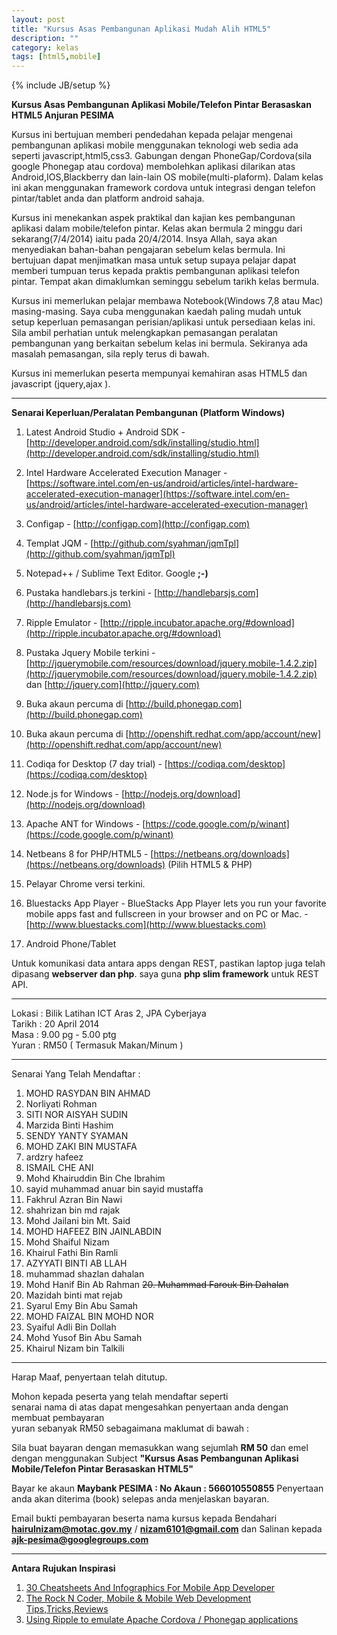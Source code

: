 ```yaml
---
layout: post
title: "Kursus Asas Pembangunan Aplikasi Mudah Alih HTML5"
description: ""
category: kelas
tags: [html5,mobile]
---
```

{% include JB/setup %}

**Kursus Asas Pembangunan Aplikasi Mobile/Telefon Pintar Berasaskan HTML5 Anjuran PESIMA**

Kursus ini bertujuan memberi pendedahan kepada pelajar mengenai pembangunan aplikasi mobile menggunakan teknologi web sedia ada seperti javascript,html5,css3. Gabungan dengan PhoneGap/Cordova(sila google Phonegap atau cordova) membolehkan aplikasi dilarikan atas Android,IOS,Blackberry dan lain-lain OS mobile(multi-plaform). Dalam kelas ini akan menggunakan framework cordova untuk integrasi dengan telefon pintar/tablet anda dan platform android sahaja.

Kursus ini menekankan aspek praktikal dan kajian kes pembangunan aplikasi dalam mobile/telefon pintar. Kelas akan bermula 2 minggu dari sekarang(7/4/2014) iaitu pada 20/4/2014. Insya Allah, saya akan menyediakan bahan-bahan pengajaran sebelum kelas bermula. Ini bertujuan dapat menjimatkan masa untuk setup supaya pelajar dapat memberi tumpuan terus kepada praktis pembangunan aplikasi telefon pintar. Tempat akan dimaklumkan seminggu sebelum tarikh kelas bermula.

Kursus ini memerlukan pelajar membawa Notebook(Windows 7,8 atau Mac) masing-masing. Saya cuba menggunakan kaedah paling mudah untuk setup keperluan pemasangan perisian/aplikasi untuk persediaan kelas ini. Sila ambil perhatian untuk melengkapkan pemasangan peralatan pembangunan yang berkaitan sebelum kelas ini bermula. Sekiranya ada masalah pemasangan, sila reply terus di bawah. 

Kursus ini memerlukan peserta mempunyai kemahiran asas HTML5 dan javascript (jquery,ajax ). 

---

**Senarai Keperluan/Peralatan Pembangunan (Platform Windows)**

1. Latest Android Studio + Android SDK - [http://developer.android.com/sdk/installing/studio.html](http://developer.android.com/sdk/installing/studio.html)
2. Intel Hardware Accelerated Execution Manager - [https://software.intel.com/en-us/android/articles/intel-hardware-accelerated-execution-manager](https://software.intel.com/en-us/android/articles/intel-hardware-accelerated-execution-manager)
3. Configap - [http://configap.com](http://configap.com)
4. Templat JQM - [http://github.com/syahman/jqmTpl](http://github.com/syahman/jqmTpl)
5. Notepad++ / Sublime Text Editor. Google **;-)**
6. Pustaka handlebars.js terkini - [http://handlebarsjs.com](http://handlebarsjs.com)
7. Ripple Emulator - [http://ripple.incubator.apache.org/#download](http://ripple.incubator.apache.org/#download)
8. Pustaka Jquery Mobile terkini - [http://jquerymobile.com/resources/download/jquery.mobile-1.4.2.zip](http://jquerymobile.com/resources/download/jquery.mobile-1.4.2.zip) dan [http://jquery.com](http://jquery.com)
9. Buka akaun percuma di [http://build.phonegap.com](http://build.phonegap.com)
10. Buka akaun percuma di [http://openshift.redhat.com/app/account/new](http://openshift.redhat.com/app/account/new)
11. Codiqa for Desktop (7 day trial) - [https://codiqa.com/desktop](https://codiqa.com/desktop)
12. Node.js for Windows - [http://nodejs.org/download](http://nodejs.org/download)
13. Apache ANT for Windows - [https://code.google.com/p/winant](https://code.google.com/p/winant)
14. Netbeans 8 for PHP/HTML5 - [https://netbeans.org/downloads](https://netbeans.org/downloads) (Pilih HTML5 & PHP)
15. Pelayar Chrome versi terkini.  
16. Bluestacks App Player - BlueStacks App Player lets you run your favorite  
    mobile apps fast and fullscreen in your browser and on PC or Mac. - [http://www.bluestacks.com](http://www.bluestacks.com)

17. Android Phone/Tablet

Untuk komunikasi data antara apps dengan REST, pastikan laptop juga telah dipasang **webserver dan php**. saya guna **php slim framework** untuk REST API.


---

Lokasi : Bilik Latihan ICT Aras 2, JPA Cyberjaya  
Tarikh : 20 April 2014   
Masa   : 9.00 pg - 5.00 ptg   
Yuran  : RM50 ( Termasuk Makan/Minum )  

---

Senarai Yang Telah Mendaftar : 

1. MOHD RASYDAN BIN AHMAD
2. Norliyati Rohman
3. SITI NOR AISYAH SUDIN
4. Marzida Binti Hashim
5. SENDY YANTY SYAMAN
6. MOHD ZAKI BIN MUSTAFA
7. ardzry hafeez
8. ISMAIL CHE ANI
9. Mohd Khairuddin Bin Che Ibrahim
10. sayid muhammad anuar bin sayid mustaffa
11. Fakhrul Azran Bin Nawi
12. shahrizan bin md rajak
13. Mohd Jailani bin Mt. Said
14. MOHD HAFEEZ BIN JAINLABDIN
15. Mohd Shaiful Nizam
16. Khairul Fathi Bin Ramli
17. AZYYATI BINTI AB LLAH
18. muhammad shazlan dahalan
19. Mohd Hanif Bin Ab Rahman
<s>20. Muhammad Farouk Bin Dahalan</s>
21. Mazidah binti mat rejab
22. Syarul Emy Bin Abu Samah
23. MOHD FAIZAL BIN MOHD NOR
24. Syaiful Adli Bin Dollah
25. Mohd Yusof Bin Abu Samah
26. Khairul Nizam bin Talkili





---




Harap Maaf, penyertaan telah ditutup.  

Mohon kepada peserta yang telah mendaftar seperti  
senarai nama di atas dapat mengesahkan penyertaan anda dengan membuat pembayaran  
yuran sebanyak RM50 sebagaimana maklumat di bawah : 

Sila buat bayaran dengan memasukkan wang sejumlah **RM 50** dan emel dengan menggunakan Subject **"Kursus Asas Pembangunan Aplikasi Mobile/Telefon Pintar Berasaskan HTML5"**  


Bayar ke akaun **Maybank PESIMA : No Akaun : 566010550855** Penyertaan anda akan diterima (book) selepas anda menjelaskan bayaran.  

Email bukti pembayaran beserta nama kursus kepada Bendahari **hairulnizam@motac.gov.my** / **nizam6101@gmail.com** dan Salinan kepada **ajk-pesima@googlegroups.com**


<!--
<iframe src="https://docs.google.com/forms/d/17LvjvBfjrWLXKuRHhFouvI0tIRjZjdh-Qutc9f0MXSs/viewform?embedded=true" width="760" height="520" frameborder="0" marginheight="0" marginwidth="0">Loading...</iframe>-->


---

**Antara Rujukan Inspirasi**

1. [30 Cheatsheets And Infographics For Mobile App Developer](http://www.hongkiat.com/blog/cheatsheet-app-developers-designers/)  
2. [The Rock N Coder, Mobile & Mobile Web Development Tips,Tricks,Reviews](http://therockncoder.blogspot.com)  
3. [Using Ripple to emulate Apache Cordova / Phonegap applications](http://codingsquare.blogspot.com/2014/01/using-ripple-to-emulate-apache-cordova.html)


